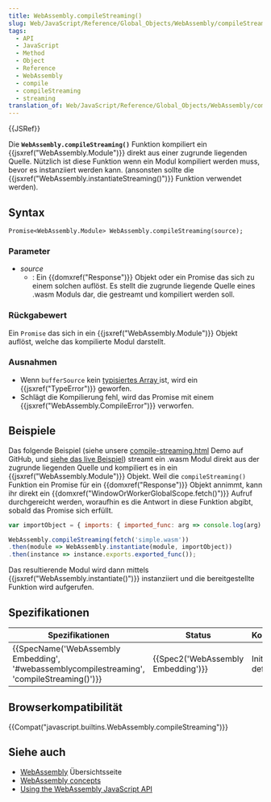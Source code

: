 ```yaml
---
title: WebAssembly.compileStreaming()
slug: Web/JavaScript/Reference/Global_Objects/WebAssembly/compileStreaming
tags:
  - API
  - JavaScript
  - Method
  - Object
  - Reference
  - WebAssembly
  - compile
  - compileStreaming
  - streaming
translation_of: Web/JavaScript/Reference/Global_Objects/WebAssembly/compileStreaming
---
```

{{JSRef}}

Die **`WebAssembly.compileStreaming()`** Funktion kompiliert ein {{jsxref("WebAssembly.Module")}} direkt aus einer zugrunde liegenden Quelle. Nützlich ist diese Funktion wenn ein Modul kompiliert werden muss, bevor es instanziiert werden kann. (ansonsten sollte die {{jsxref("WebAssembly.instantiateStreaming()")}} Funktion verwendet werden).

## Syntax

    Promise<WebAssembly.Module> WebAssembly.compileStreaming(source);

### Parameter

- _source_
  - : Ein {{domxref("Response")}} Objekt oder ein Promise das sich zu einem solchen auflöst. Es stellt die zugrunde liegende Quelle eines .wasm Moduls dar, die gestreamt und kompiliert werden soll.

### Rückgabewert

Ein `Promise` das sich in ein {{jsxref("WebAssembly.Module")}} Objekt auflöst, welche das kompilierte Modul darstellt.

### Ausnahmen

- Wenn `bufferSource` kein [typisiertes Array ](/de/docs/Web/JavaScript/Typed_arrays)ist, wird ein {{jsxref("TypeError")}} geworfen.
- Schlägt die Kompilierung fehl, wird das Promise mit einem {{jsxref("WebAssembly.CompileError")}} verworfen.

## Beispiele

Das folgende Beispiel (siehe unsere [compile-streaming.html](https://github.com/mdn/webassembly-examples/blob/master/js-api-examples/compile-streaming.html) Demo auf GitHub, und [siehe das live Beispiel](https://mdn.github.io/webassembly-examples/js-api-examples/compile-streaming.html)) streamt ein .wasm Modul direkt aus der zugrunde liegenden Quelle und kompiliert es in ein {{jsxref("WebAssembly.Module")}} Objekt. Weil die `compileStreaming()` Funktion ein Promise für ein {{domxref("Response")}} Objekt annimmt, kann ihr direkt ein {{domxref("WindowOrWorkerGlobalScope.fetch()")}} Aufruf durchgereicht werden, woraufhin es die Antwort in diese Funktion abgibt, sobald das Promise sich erfüllt.

```js
var importObject = { imports: { imported_func: arg => console.log(arg) } };

WebAssembly.compileStreaming(fetch('simple.wasm'))
.then(module => WebAssembly.instantiate(module, importObject))
.then(instance => instance.exports.exported_func());
```

Das resultierende Modul wird dann mittels {{jsxref("WebAssembly.instantiate()")}} instanziiert und die bereitgestellte Funktion wird aufgerufen.

## Spezifikationen

| Spezifikationen                                                                                                          | Status                                       | Kommentar                 |
| ------------------------------------------------------------------------------------------------------------------------ | -------------------------------------------- | ------------------------- |
| {{SpecName('WebAssembly Embedding', '#webassemblycompilestreaming', 'compileStreaming()')}} | {{Spec2('WebAssembly Embedding')}} | Initial draft definition. |

## Browserkompatibilität

{{Compat("javascript.builtins.WebAssembly.compileStreaming")}}

## Siehe auch

- [WebAssembly](/de/docs/WebAssembly) Übersichtsseite
- [WebAssembly concepts](/de/docs/WebAssembly/Concepts)
- [Using the WebAssembly JavaScript API](/de/docs/WebAssembly/Using_the_JavaScript_API)
